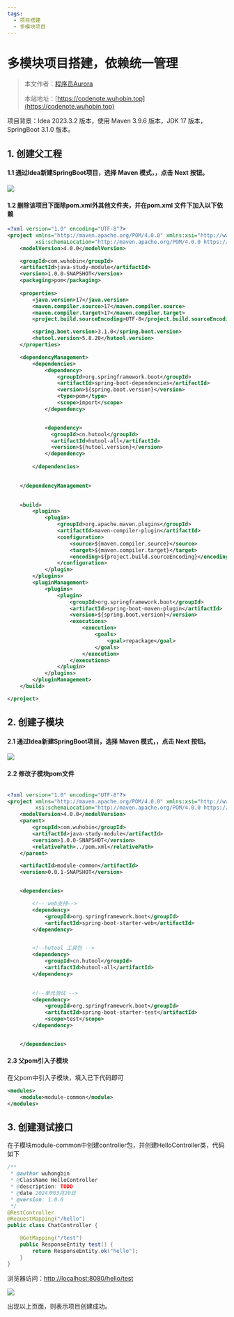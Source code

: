 ```yaml
---
tags:
  - 项目搭建
  - 多模块项目
---
```


# 多模块项目搭建，依赖统一管理


> 本文作者：[程序员Aurora](/author.md)
>
> 本站地址：[https://codenote.wuhobin.top](https://codenote.wuhobin.top)


项目背景：Idea 2023.3.2 版本，使用 Maven 3.9.6 版本，JDK 17 版本，SpringBoot 3.1.0 版本。


## 1. 创建父工程

#### 1.1 通过Idea新建SpringBoot项目，选择 Maven 模式，，点击 Next 按钮。

![](./images/image.png)

#### 1.2 删除该项目下面除pom.xml外其他文件夹，并在pom.xml 文件下加入以下依赖

```xml
<?xml version="1.0" encoding="UTF-8"?>
<project xmlns="http://maven.apache.org/POM/4.0.0" xmlns:xsi="http://www.w3.org/2001/XMLSchema-instance"
         xsi:schemaLocation="http://maven.apache.org/POM/4.0.0 https://maven.apache.org/xsd/maven-4.0.0.xsd">
    <modelVersion>4.0.0</modelVersion>

    <groupId>com.wuhobin</groupId>
    <artifactId>java-study-module</artifactId>
    <version>1.0.0-SNAPSHOT</version>
    <packaging>pom</packaging>
    
    <properties>
        <java.version>17</java.version>
        <maven.compiler.source>17</maven.compiler.source>
        <maven.compiler.target>17</maven.compiler.target>
        <project.build.sourceEncoding>UTF-8</project.build.sourceEncoding>

        <spring.boot.version>3.1.0</spring.boot.version>
        <hutool.version>5.8.20</hutool.version>
    </properties>

    <dependencyManagement>
        <dependencies>
            <dependency>
                <groupId>org.springframework.boot</groupId>
                <artifactId>spring-boot-dependencies</artifactId>
                <version>${spring.boot.version}</version>
                <type>pom</type>
                <scope>import</scope>
            </dependency>


            <dependency>
              <groupId>cn.hutool</groupId>
              <artifactId>hutool-all</artifactId>
              <version>${hutool.version}</version>
            </dependency>
            
        </dependencies>

        
    </dependencyManagement>

  
    <build>
        <plugins>
            <plugin>
                <groupId>org.apache.maven.plugins</groupId>
                <artifactId>maven-compiler-plugin</artifactId>
                <configuration>
                    <source>${maven.compiler.source}</source>
                    <target>${maven.compiler.target}</target>
                    <encoding>${project.build.sourceEncoding}</encoding>
                </configuration>
            </plugin>
        </plugins>
        <pluginManagement>
            <plugins>
                <plugin>
                    <groupId>org.springframework.boot</groupId>
                    <artifactId>spring-boot-maven-plugin</artifactId>
                    <version>${spring.boot.version}</version>
                    <executions>
                        <execution>
                            <goals>
                                <goal>repackage</goal>
                            </goals>
                        </execution>
                    </executions>
                </plugin>
            </plugins>
        </pluginManagement>
    </build>

</project>

```

## 2. 创建子模块


#### 2.1 通过Idea新建SpringBoot项目，选择 Maven 模式，，点击 Next 按钮。

![](./images/image.png)

#### 2.2 修改子模块pom文件

```xml

<?xml version="1.0" encoding="UTF-8"?>
<project xmlns="http://maven.apache.org/POM/4.0.0" xmlns:xsi="http://www.w3.org/2001/XMLSchema-instance"
         xsi:schemaLocation="http://maven.apache.org/POM/4.0.0 https://maven.apache.org/xsd/maven-4.0.0.xsd">
    <modelVersion>4.0.0</modelVersion>
    <parent>
        <groupId>com.wuhobin</groupId>
        <artifactId>java-study-module</artifactId>
        <version>1.0.0-SNAPSHOT</version>
        <relativePath>../pom.xml</relativePath>
    </parent>

    <artifactId>module-common</artifactId>
    <version>0.0.1-SNAPSHOT</version>


    <dependencies>

        <!-- web支持-->
        <dependency>
            <groupId>org.springframework.boot</groupId>
            <artifactId>spring-boot-starter-web</artifactId>
        </dependency>


        <!--hutool 工具包 -->
        <dependency>
            <groupId>cn.hutool</groupId>
            <artifactId>hutool-all</artifactId>
        </dependency>

    
        <!--单元测试 -->
        <dependency>
            <groupId>org.springframework.boot</groupId>
            <artifactId>spring-boot-starter-test</artifactId>
            <scope>test</scope>
        </dependency>


    </dependencies>

```

#### 2.3 父pom引入子模块

在父pom中引入子模块，填入已下代码即可

```xml
<modules>
    <module>module-common</module>
</modules>
```

## 3. 创建测试接口

在子模块module-common中创建controller包，并创建HelloController类，代码如下

```java
/**
 * @author wuhongbin
 * @ClassName HelloController
 * @description: TODO
 * @date 2024年03月20日
 * @version: 1.0.0
 */
@RestController
@RequestMapping("/hello")
public class ChatController {

    @GetMapping("/test")
    public ResponseEntity test() {
        return ResponseEntity.ok("hello");
    }
}

```


浏览器访问：[http://localhost:8080/hello/test](http://localhost:8080/hello/test)

![](./images/image01.png)

出现以上页面，则表示项目创建成功。